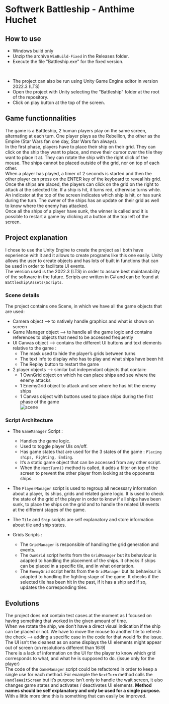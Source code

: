 # Softwerk Battleship - Anthime Huchet
## How to use
- Windows build only
- Unzip the archive ``WinBuild-Fixed`` in the Releases folder.
- Execute the file "Battleship.exe" for the fixed version.
</br>

- The project can also be run using Unity Game Engine editor in version 2022.3 (LTS)
- Open the project with Unity selecting the "Battleship" folder at the root of the repository.
- Click on play button at the top of the screen.

## Game functionnalities
The game is a Battleship, 2 human players play on the same screen, alternating at each turn. One player plays as the Rebellion, the other as the Empire (Star Wars fan one day, Star Wars fan always).</br>
In the first phase, players have to place their ship on their grid. They can click on the ship they want to place, and move their cursor over the tile they want to place it at. They can rotate the ship with the right click of the mouse. The ships cannot be placed outside of the grid, nor on top of each other.
</br>When a player has played, a timer of 2 seconds is started and then the other player can press on the ENTER key of the keyboard to reveal his grid.
</br>Once the ships are placed, the players can click on the grid on the right to attack at the selected tile. If a ship is hit, it turns red, otherwise turns white. An indicator at the top of the screen indicates which ship is hit, or has sunk during the turn. The owner of the ships has an update on their grid as well to know where the enemy has attacked.
</br>Once all the ships of a player have sunk, the winner is called and it is possible to restart a game by clicking at a button at the top left of the screen.

## Project explanation
I chose to use the Unity Engine to create the project as I both have experience with it and it allows to create programs like this one easily. Unity allows the user to create objects and has lots of built in functions that can be used in order to facilitate UI events.
</br>The version used is the 2022.3 (LTS) in order to assure best maintanability of the software in the future. Scripts are written in C# and can be found at ``Battleship\Assets\Scripts``.

### Scene details
The project contains one Scene, in which we have all the game objects that are used:
- Camera object --> to natively handle graphics and what is shown on screen
- Game Manager object --> to handle all the game logic and contains references to objects that need to be accessed frequently
- UI Canvas object --> contains the different UI buttons and text elements relative to the game :
  - The mask used to hide the player’s grids between turns
  - The text info to display who has to play and what ships have been hit
  - The Replay button to restart the game
- 2 player objects --> similar but independant objects that contain:
  - 1 OwnGrid object on which he can place ships and see where the enemy attacks
  - 1 EnemyGrid object to attack and see where he has hit the enemy ships
  - 1 Canvas object with buttons used to place ships during the first phase of the game
 </br>![scene](https://github.com/Kyysel/softwerk-battleship/assets/39512699/2cfe1a3e-5fde-4e28-a359-87a2901afe48)


### Script Architecture
- The ``GameManager`` Script :
  - Handles the game logic.
  - Used to toggle player UIs on/off.
  - Has game states that are used for the 3 states of the game : ``Placing ships, Fighting, Ending``.
  - It’s a static game object that can be accessed from any other script.
  - When the ``NextTurn()`` method is called, it adds a filter on top of the screen to prevent the other player from looking at the opponents ships.
 
- The ``PlayerManager`` script is used to regroup all necessary information about a player, its ships, grids and related game logic. It is used to check the state of the grid of the player in order to know if all ships have been sunk, to place the ships on the grid and to handle the related UI events at the different stages of the game.
- The ``Tile`` and ``Ship`` scripts are self explanatory and store information about tile and ship states.
 
- Grids Scripts :
  - The ``GridManager`` is responsible of handling the grid generation and events.
  - The ``OwnGrid`` script herits from the ``GridManager`` but its behaviour is adapted to handling the placement of the ships. It checks if ships can be placed in a specific tile, and in what orientation.
  - The ``EnemyGrid`` script herits from the ``GridManager`` but its behaviour is adapted to handling the fighting stage of the game. It checks if the selected tile has been hit in the past, if it has a ship and if so, updates the corresponding tiles.
 
## Evolutions
The project does not contain test cases at the moment as I focused on having something that worked in the given amount of time.</br>
When we rotate the ship, we don’t have a direct visual indication if the ship can be placed or not. We have to move the mouse to another tile to refresh the check --> adding a specific case in the code for that would fix the issue.</br>
The UI isn’t the cleanest as on some displays the UI elements might appear out of screen (on resolutions different than 16:9)</br>
There is a lack of information on the UI for the player to know which grid corresponds to what, and what he is supposed to do. (issue only for the player)</br>
The code of the ``GameManager`` script could be refactored in order to keep a single use for each method. For example the ``NextTurn`` method calls the ``HandleWaitScreen`` but it’s purpose isn’t only to handle the wait screen, it also changes game states and activates / deactivates UI elements. 
**Method names should be self explanatory and only be used for a single purpose.**
With a little more time this is something that can easily be improved.

